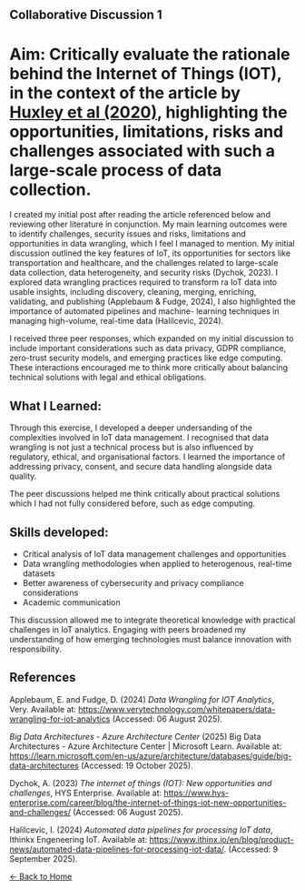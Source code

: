## Collaborative Discussion 1

# Aim: Critically evaluate the rationale behind the Internet of Things (IOT), in the context of the article by [Huxley et al (2020)](https://learn.microsoft.com/en-us/azure/architecture/databases/guide/big-data-architectures), highlighting the opportunities, limitations, risks and challenges associated with such a large-scale process of data collection.

I created my initial post after reading the article referenced below and reviewing
other literature in conjunction. My main learning outcomes were to identify
challenges, security issues and risks, limitations and opportunities in data wrangling,
which I feel I managed to mention. My initial discussion outlined the key features of
IoT, its opportunities for sectors like transportation and healthcare, and the
challenges related to large-scale data collection, data heterogeneity, and security
risks (Dychok, 2023). I explored data wrangling practices required to transform ra IoT data into
usable insights, including discovery, cleaning, merging, enriching, validating, and
publishing (Applebaum & Fudge, 2024), I also highlighted the importance of automated pipelines and machine-
learning techniques in managing high-volume, real-time data (Halilcevic, 2024).

I received three peer responses, which expanded on my initial discussion to include
important considerations such as data privacy, GDPR compliance, zero-trust security
models, and emerging practices like edge computing. These interactions
encouraged me to think more critically about balancing technical solutions with legal
and ethical obligations.

## What I Learned:
Through this exercise, I developed a deeper undersanding of the complexities
involved in IoT data management. I recognised that data wrangling is not just a
technical process but is also influenced by regulatory, ethical, and organisational
factors. I learned the importance of addressing privacy, consent, and secure data
handling alongside data quality. 

The peer discussions helped me think critically about
practical solutions which I had not fully considered before, such as edge computing.

## Skills developed:
- Critical analysis of IoT data management challenges and opportunities
- Data wrangling methodologies when applied to heterogenous, real-time datasets
- Better awareness of cybersecurity and privacy compliance considerations
- Academic communication

This discussion allowed me to integrate theoretical knowledge with practical
challenges in IoT analytics. Engaging with peers broadened my understanding of
how emerging technologies must balance innovation with responsibility.

## References
Applebaum, E. and Fudge, D. (2024) *Data Wrangling for IOT Analytics*, Very. Available at: https://www.verytechnology.com/whitepapers/data-wrangling-for-iot-analytics (Accessed: 06 August 2025).

*Big Data Architectures - Azure Architecture Center* (2025) Big Data Architectures - Azure Architecture Center | Microsoft Learn. Available at: https://learn.microsoft.com/en-us/azure/architecture/databases/guide/big-data-architectures (Accessed: 19 October 2025). 

Dychok, A. (2023) *The internet of things (IOT): New opportunities and challenges*, HYS Enterprise. Available at: https://www.hys-enterprise.com/career/blog/the-internet-of-things-iot-new-opportunities-and-challenges/ (Accessed: 06 August 2025).

Halilcevic, I. (2024) *Au­to­mat­ed data pipelines for pro­cess­ing IoT data*, Ithinkx Engeneering IoT. Available at: https://www.ithinx.io/en/blog/product-news/automated-data-pipelines-for-processing-iot-data/. (Accessed: 9 September 2025).

[← Back to Home](https://mmiz02.github.io/eportfolio/)

